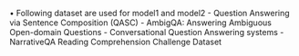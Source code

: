 
•	Following dataset are used for model1 and model2 - Question Answering via Sentence Composition (QASC) - AmbigQA: Answering Ambiguous Open-domain Questions - Conversational Question Answering systems - NarrativeQA Reading Comprehension Challenge Dataset
